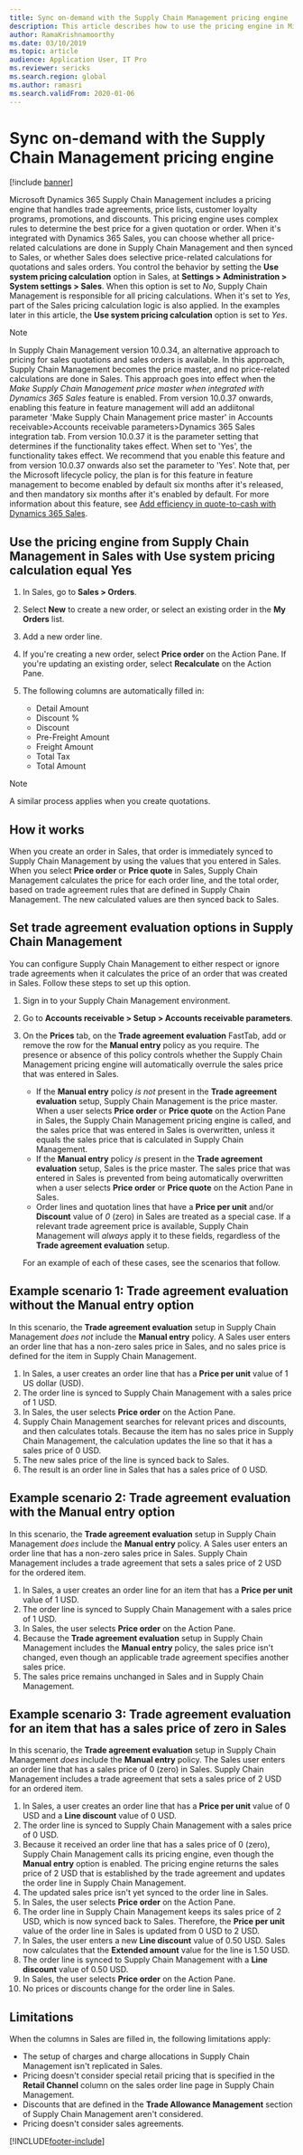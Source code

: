 ```yaml
---
title: Sync on-demand with the Supply Chain Management pricing engine
description: This article describes how to use the pricing engine in Microsoft Dynamics 365 Supply Chain Management from Microsoft Dynamics 365 Sales.
author: RamaKrishnamoorthy
ms.date: 03/10/2019
ms.topic: article
audience: Application User, IT Pro
ms.reviewer: sericks
ms.search.region: global
ms.author: ramasri
ms.search.validFrom: 2020-01-06
---
```


# Sync on-demand with the Supply Chain Management pricing engine

[!include [banner](../../includes/banner.md)]

Microsoft Dynamics 365 Supply Chain Management includes a pricing engine that handles trade agreements, price lists, customer loyalty programs, promotions, and discounts. This pricing engine uses complex rules to determine the best price for a given quotation or order. When it's integrated with Dynamics 365 Sales, you can choose whether all price-related calculations are done in Supply Chain Management and then synced to Sales, or whether Sales does selective price-related calculations for quotations and sales orders. You control the behavior by setting the **Use system pricing calculation** option in Sales, at **Settings \> Administration \> System settings \> Sales**. When this option is set to *No*, Supply Chain Management is responsible for all pricing calculations. When it's set to *Yes*, part of the Sales pricing calculation logic is also applied. In the examples later in this article, the **Use system pricing calculation** option is set to *Yes*.

> [!NOTE]
> In Supply Chain Management version 10.0.34, an alternative approach to pricing for sales quotations and sales orders is available. In this approach, Supply Chain Management becomes the price master, and no price-related calculations are done in Sales. This approach goes into effect when the *Make Supply Chain Management price master when integrated with Dynamics 365 Sales* feature is enabled. From version 10.0.37 onwards, enabling this feature in feature management will add an addiitonal parameter 'Make Supply Chain Management price master' in Accounts receivable\>Accounts receivable parameters\>Dynamics 365 Sales integration tab. From version 10.0.37 it is the parameter setting that determines if the functionality takes effect. When set to 'Yes', the functionality takes effect. We recommend that you enable this feature and from version 10.0.37 onwards also set the parameter to 'Yes'. Note that, per the Microsoft lifecycle policy, the plan is for this feature in feature management to become enabled by default six months after it's released, and then mandatory six months after it's enabled by default. For more information about this feature, see [Add efficiency in quote-to-cash with Dynamics 365 Sales](add-efficiency-in-quote-to-cash-concept.md).

## Use the pricing engine from Supply Chain Management in Sales with Use system pricing calculation equal Yes

1. In Sales, go to **Sales \> Orders**.
1. Select **New** to create a new order, or select an existing order in the **My Orders** list.
1. Add a new order line.
1. If you're creating a new order, select **Price order** on the Action Pane. If you're updating an existing order, select **Recalculate** on the Action Pane.
1. The following columns are automatically filled in:

    - Detail Amount
    - Discount %
    - Discount
    - Pre-Freight Amount
    - Freight Amount
    - Total Tax
    - Total Amount

> [!NOTE]
> A similar process applies when you create quotations.

## How it works

When you create an order in Sales, that order is immediately synced to Supply Chain Management by using the values that you entered in Sales. When you select **Price order** or **Price quote** in Sales, Supply Chain Management calculates the price for each order line, and the total order, based on trade agreement rules that are defined in Supply Chain Management. The new calculated values are then synced back to Sales.

## Set trade agreement evaluation options in Supply Chain Management

You can configure Supply Chain Management to either respect or ignore trade agreements when it calculates the price of an order that was created in Sales. Follow these steps to set up this option.

1. Sign in to your Supply Chain Management environment.
1. Go to **Accounts receivable \> Setup \> Accounts receivable parameters**.
1. On the **Prices** tab, on the **Trade agreement evaluation** FastTab, add or remove the row for the **Manual entry** policy as you require. The presence or absence of this policy controls whether the Supply Chain Management pricing engine will automatically overrule the sales price that was entered in Sales.

    - If the **Manual entry** policy *is not* present in the **Trade agreement evaluation** setup, Supply Chain Management is the price master. When a user selects **Price order** or **Price quote** on the Action Pane in Sales, the Supply Chain Management pricing engine is called, and the sales price that was entered in Sales is overwritten, unless it equals the sales price that is calculated in Supply Chain Management.
    - If the **Manual entry** policy *is* present in the **Trade agreement evaluation** setup, Sales is the price master. The sales price that was entered in Sales is prevented from being automatically overwritten when a user selects **Price order** or **Price quote** on the Action Pane in Sales.
    - Order lines and quotation lines that have a **Price per unit** and/or **Discount** value of *0* (zero) in Sales are treated as a special case. If a relevant trade agreement price is available, Supply Chain Management will *always* apply it to these fields, regardless of the **Trade agreement evaluation** setup.

    For an example of each of these cases, see the scenarios that follow.

## Example scenario 1: Trade agreement evaluation without the Manual entry option

In this scenario, the **Trade agreement evaluation** setup in Supply Chain Management *does not* include the **Manual entry** policy. A Sales user enters an order line that has a non-zero sales price in Sales, and no sales price is defined for the item in Supply Chain Management.

1. In Sales, a user creates an order line that has a **Price per unit** value of 1 US dollar (USD).
1. The order line is synced to Supply Chain Management with a sales price of 1 USD.
1. In Sales, the user selects **Price order** on the Action Pane.
1. Supply Chain Management searches for relevant prices and discounts, and then calculates totals. Because the item has no sales price in Supply Chain Management, the calculation updates the line so that it has a sales price of 0 USD.
1. The new sales price of the line is synced back to Sales.
1. The result is an order line in Sales that has a sales price of 0 USD.

## Example scenario 2: Trade agreement evaluation with the Manual entry option

In this scenario, the **Trade agreement evaluation** setup in Supply Chain Management *does* include the **Manual entry** policy. A Sales user enters an order line that has a non-zero sales price in Sales. Supply Chain Management includes a trade agreement that sets a sales price of 2 USD for the ordered item.

1. In Sales, a user creates an order line for an item that has a **Price per unit** value of 1 USD.
1. The order line is synced to Supply Chain Management with a sales price of 1 USD.
1. In Sales, the user selects **Price order** on the Action Pane.
1. Because the **Trade agreement evaluation** setup in Supply Chain Management includes the **Manual entry** policy, the sales price isn't changed, even though an applicable trade agreement specifies another sales price.
1. The sales price remains unchanged in Sales and in Supply Chain Management.

## Example scenario 3: Trade agreement evaluation for an item that has a sales price of zero in Sales

In this scenario, the **Trade agreement evaluation** setup in Supply Chain Management *does* include the **Manual entry** policy. The Sales user enters an order line that has a sales price of 0 (zero) in Sales. Supply Chain Management includes a trade agreement that sets a sales price of 2 USD for an ordered item.

1. In Sales, a user creates an order line that has a **Price per unit** value of 0 USD and a **Line discount** value of 0 USD.
1. The order line is synced to Supply Chain Management with a sales price of 0 USD.
1. Because it received an order line that has a sales price of 0 (zero), Supply Chain Management calls its pricing engine, even though the **Manual entry** option is enabled. The pricing engine returns the sales price of 2 USD that is established by the trade agreement and updates the order line in Supply Chain Management.
1. The updated sales price isn't yet synced to the order line in Sales.
1. In Sales, the user selects **Price order** on the Action Pane.
1. The order line in Supply Chain Management keeps its sales price of 2 USD, which is now synced back to Sales. Therefore, the **Price per unit** value of the order line in Sales is updated from 0 USD to 2 USD.
1. In Sales, the user enters a new **Line discount** value of 0.50 USD. Sales now calculates that the **Extended amount** value for the line is 1.50 USD.
1. The order line is synced to Supply Chain Management with a **Line discount** value of 0.50 USD.
1. In Sales, the user selects **Price order** on the Action Pane.
1. No prices or discounts change for the order line in Sales.

## Limitations

When the columns in Sales are filled in, the following limitations apply:

- The setup of charges and charge allocations in Supply Chain Management isn't replicated in Sales.
- Pricing doesn't consider special retail pricing that is specified in the **Retail Channel** column on the sales order line page in Supply Chain Management.
- Discounts that are defined in the **Trade Allowance Management** section of Supply Chain Management aren't considered.
- Pricing doesn't consider sales agreements.

[!INCLUDE[footer-include](../../../../includes/footer-banner.md)]
